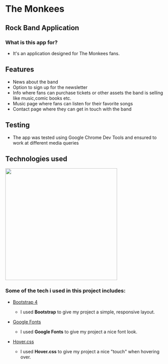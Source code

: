 # The Monkees 

## Rock Band Application

### What is this app for?

- It's an application designed for The Monkees fans.

## Features

- News about the band
- Option to sign up for the newsletter
- Info where fans can purchase tickets or other assets the band is selling like music,comic books etc.
- Music page where fans can listen for their favorite songs
- Contact page where they can get in touch with the band

## Testing

- The app was tested using Google Chrome Dev Tools and ensured to work at different media queries

## Technologies used

<img src="http://geteverything.org/wp-content/uploads/2013/08/13.png" width="350px">

 ### Some of the tech i used in this project includes:
- [Bootstrap 4](http://getbootstrap.com/)
    - I used **Bootstrap** to give my project a simple, responsive layout.

- [Google Fonts](https://fonts.google.com/)
    - I used **Google Fonts** to give my project a nice font look. 

- [Hover.css](http://ianlunn.github.io/Hover/)
    - I used **Hover.css** to give my project a nice "touch" when hovering over.

